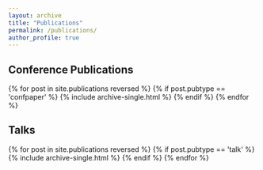 ```yaml
---
layout: archive
title: "Publications"
permalink: /publications/
author_profile: true
---
```


<h2>Conference Publications</h2>
{% for post in site.publications reversed %}
  {% if post.pubtype == 'confpaper' %}
      {% include archive-single.html %}
  {% endif %}
{% endfor %}

<h2>Talks</h2>
{% for post in site.publications reversed %}
  {% if post.pubtype == 'talk' %}
      {% include archive-single.html %}
  {% endif %}
{% endfor %}
